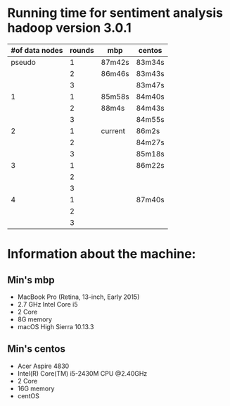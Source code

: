 # Running time for sentiment analysis hadoop version 3.0.1

| #of data nodes | rounds | mbp     | centos |
|----------------|--------|---------|--------|
| pseudo         | 1      | 87m42s  | 83m34s |
|                | 2      | 86m46s  | 83m43s |
|                | 3      |         | 83m47s |
| 1              | 1      | 85m58s  | 84m40s |
|                | 2      | 88m4s   | 84m43s |
|                | 3      |         | 84m55s |
| 2              | 1      | current | 86m2s  |
|                | 2      |         | 84m27s |
|                | 3      |         | 85m18s |
| 3              | 1      |         | 86m22s |
|                | 2      |         |        |
|                | 3      |         |        |
| 4              | 1      |         | 87m40s |
|                | 2      |         |        |
|                | 3      |         |        |

# Information about the machine:


## Min's mbp

* MacBook Pro (Retina, 13-inch, Early 2015) 
* 2.7 GHz Intel Core i5
* 2 Core
* 8G memory
* macOS High Sierra 10.13.3

## Min's centos

* Acer Aspire 4830
* Intel(R) Core(TM) i5-2430M CPU @2.40GHz
* 2 Core
* 16G memory
* centOS 


